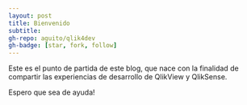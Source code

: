 ```yaml
---
layout: post
title: Bienvenido
subtitle: 
gh-repo: aguito/qlik4dev
gh-badge: [star, fork, follow]
---
```


Este es el punto de partida de este blog, que nace con la finalidad de compartir las experiencias de desarrollo de QlikView y QlikSense.

Espero que sea de ayuda!